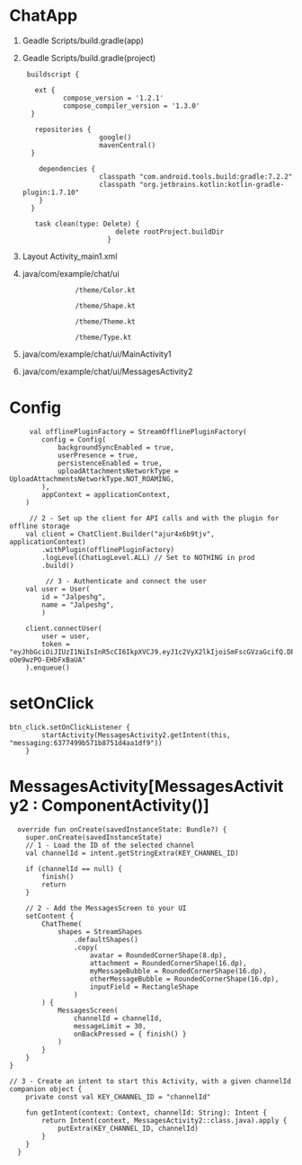 # ChatApp

1) Geadle Scripts/build.gradle(app)

2) Geadle Scripts/build.gradle(project)
   
        buildscript {
         
          ext {
                 compose_version = '1.2.1'
                 compose_compiler_version = '1.3.0'
         }
                  
          repositories {
                          google()
                          mavenCentral()
         }
                           
           dependencies {
                          classpath "com.android.tools.build:gradle:7.2.2"
                          classpath "org.jetbrains.kotlin:kotlin-gradle-plugin:1.7.10"
           }
         }

          task clean(type: Delete) {
                              delete rootProject.buildDir
                            }

4) Layout Activity_main1.xml

5) java/com/example/chat/ui

                    
                    /theme/Color.kt
    
                    /theme/Shape.kt
    
                    /theme/Theme.kt
    
                    /theme/Type.kt
                    
6) java/com/example/chat/ui/MainActivity1

7) java/com/example/chat/ui/MessagesActivity2

# Config

         val offlinePluginFactory = StreamOfflinePluginFactory(
            config = Config(
                backgroundSyncEnabled = true,
                userPresence = true,
                persistenceEnabled = true,
                uploadAttachmentsNetworkType = UploadAttachmentsNetworkType.NOT_ROAMING,
            ),
            appContext = applicationContext,
        )
        
         // 2 - Set up the client for API calls and with the plugin for offline storage
        val client = ChatClient.Builder("ajur4x6b9tjv", applicationContext)
            .withPlugin(offlinePluginFactory)
            .logLevel(ChatLogLevel.ALL) // Set to NOTHING in prod
            .build()
            
             // 3 - Authenticate and connect the user
        val user = User(
            id = "Jalpeshg",
            name = "Jalpeshg",
            )
            
        client.connectUser(
            user = user,
            token = "eyJhbGciOiJIUzI1NiIsInR5cCI6IkpXVCJ9.eyJ1c2VyX2lkIjoiSmFscGVzaGcifQ.DPXishs_empR7_0lyJtFWivo-oOe9wzPO-EHbFxBaUA"
        ).enqueue()
        
# setOnClick

    btn_click.setOnClickListener {
            startActivity(MessagesActivity2.getIntent(this, "messaging:6377499b571b8751d4aa1df9"))
        }
        
# MessagesActivity[MessagesActivity2 : ComponentActivity()]
   
      override fun onCreate(savedInstanceState: Bundle?) {
        super.onCreate(savedInstanceState)
        // 1 - Load the ID of the selected channel
        val channelId = intent.getStringExtra(KEY_CHANNEL_ID)

        if (channelId == null) {
            finish()
            return
        }

        // 2 - Add the MessagesScreen to your UI
        setContent {
            ChatTheme(
                shapes = StreamShapes
                    .defaultShapes()
                    .copy(
                        avatar = RoundedCornerShape(8.dp),
                        attachment = RoundedCornerShape(16.dp),
                        myMessageBubble = RoundedCornerShape(16.dp),
                        otherMessageBubble = RoundedCornerShape(16.dp),
                        inputField = RectangleShape
                    )
            ) {
                MessagesScreen(
                    channelId = channelId,
                    messageLimit = 30,
                    onBackPressed = { finish() }
                )
            }
        }
    }

    // 3 - Create an intent to start this Activity, with a given channelId
    companion object {
        private const val KEY_CHANNEL_ID = "channelId"

        fun getIntent(context: Context, channelId: String): Intent {
            return Intent(context, MessagesActivity2::class.java).apply {
                putExtra(KEY_CHANNEL_ID, channelId)
            }
        }
      }
